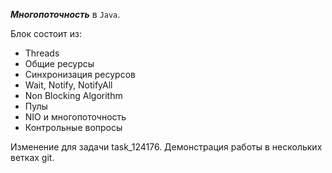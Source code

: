 _**Многопоточность**_ в `Java`.

Блок состоит из:

* Threads
* Общие ресурсы
* Синхронизация ресурсов
* Wait, Notify, NotifyAll
* Non Blocking Algorithm
* Пулы
* NIO и многопоточность
* Контрольные вопросы

Изменение для задачи task_124176.
Демонстрация работы в нескольких ветках git.